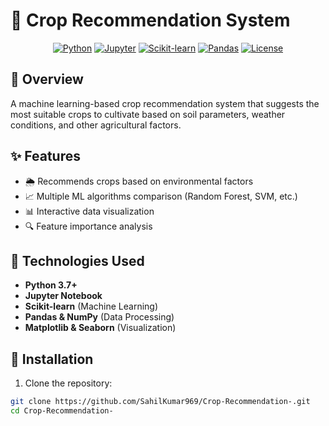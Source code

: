 # 🌱 Crop Recommendation System

<div align="center">

[![Python](https://img.shields.io/badge/Python-3.7%2B-3776AB?logo=python&logoColor=white)](https://www.python.org/)
[![Jupyter](https://img.shields.io/badge/Jupyter-Notebook-F37626?logo=jupyter&logoColor=white)](https://jupyter.org/)
[![Scikit-learn](https://img.shields.io/badge/Scikit--Learn-1.0%2B-F7931E?logo=scikit-learn&logoColor=white)](https://scikit-learn.org/)
[![Pandas](https://img.shields.io/badge/Pandas-1.3%2B-150458?logo=pandas&logoColor=white)](https://pandas.pydata.org/)
[![License](https://img.shields.io/badge/License-MIT-green)](https://opensource.org/licenses/MIT)



</div>

## 📌 Overview
A machine learning-based crop recommendation system that suggests the most suitable crops to cultivate based on soil parameters, weather conditions, and other agricultural factors.

## ✨ Features
- 🌦️ Recommends crops based on environmental factors
- 📈 Multiple ML algorithms comparison (Random Forest, SVM, etc.)
- 📊 Interactive data visualization
- 🔍 Feature importance analysis


## 🧰 Technologies Used
- **Python 3.7+**
- **Jupyter Notebook**
- **Scikit-learn** (Machine Learning)
- **Pandas & NumPy** (Data Processing)
- **Matplotlib & Seaborn** (Visualization)


## 🚀 Installation
1. Clone the repository:
```bash
git clone https://github.com/SahilKumar969/Crop-Recommendation-.git
cd Crop-Recommendation-
